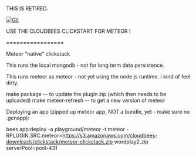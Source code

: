 THIS IS RETIRED.

[![Git](https://app.soluble.cloud/api/v1/public/badges/54f38f0b-e90d-4b9e-83d6-8174300ae7f6.svg?orgId=451115019187)](https://app.soluble.cloud/repos/details/github.com/michaelneale/meteor-clickstack?orgId=451115019187)  


USE THE CLOUDBEES CLICKSTART FOR METEOR !


=================

Meteor "native" clickstack

This runs the local mongodb - not for long term data persistence.

This runs meteor as meteor - not yet using the node.js runtime. 
I kind of feel dirty. 

make package -- to update the plugin zip (which then needs to be uploaded)
make meteor-refresh -- to get a new version of meteor





Deploying an app (zipped up meteor app, NOT a bundle, yet - make sure no .genapp): 

bees app:deploy -a playground/meteor -t meteor -RPLUGIN.SRC.meteor=https://s3.amazonaws.com/cloudbees-downloads/clickstack/meteor-clickstack.zip wordplay2.zip serverPool=pool-431


